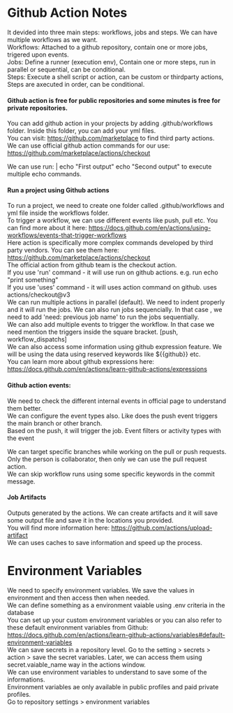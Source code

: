 # Github Action Notes

It devided into three main steps: workflows, jobs and steps. We can have multiple workflows as we want.<br>
Workflows: Attached to a github repository, contain one or more jobs, trigered upon events.<br>
Jobs: Define a runner (execution env), Contain one or more steps, run in parallel or sequential, can be conditional.<br>
Steps: Execute a shell script or action, can be custom or thirdparty actions, Steps are axecuted in order, can be conditional.<br>

#### Github action is free for public repositories and some minutes is free for private repositories.
You can add github action in your projects by adding .github/workflows folder. Inside this folder, you can add your yml files.<br>
You can visit: https://github.com/marketplace to find third party actions.<br>
We can use official github action commands for our use: https://github.com/marketplace/actions/checkout

We can use 
run: |
    echo "First output"
    echo "Second output"
to execute multiple echo commands.

#### Run a project using Github actions
To run a project, we need to create one folder called .github/workflows and yml file inside the workflows folder.
<br>
To trigger a workflow, we can use different events like push, pull etc. You can find more about it here: https://docs.github.com/en/actions/using-workflows/events-that-trigger-workflows
<br>
Here action is specifically more complex commands developed by third party vendors. You can see them here: https://github.com/marketplace/actions/checkout
<br>
The official action from github team is the checkout action.
<br>
If you use 'run' command - it will use run on github actions. e.g. run echo "print something"<br>
If you use 'uses' command - it will uses action command on github. uses actions/checkout@v3
<br>
We can run multiple actions in parallel (default). We need to indent properly and it will run the jobs. We can also run jobs sequencially. In that case , we need to add 'need: previous job name' to run the jobs sequentially.
<br>
We can also add multiple events to trigger the workflow. In that case we need mention the triggers inside the square bracket. 
[push, workflow_dispatchs] 
<br>
We can also access some information using github expression feature. We will be using the data using reserved keywords like ${{github}} etc. <br>
You can learn more about github expressions here: https://docs.github.com/en/actions/learn-github-actions/expressions

#### Github action events:

We need to check the different internal events in official page to understand them better.
<br>
We can configure the event types also. Like does the push event triggers the main branch or other branch.
<br>
Based on the push, it will trigger the job. Event filters or activity types with the event
<br>

We can target specific branches while working on the pull or push requests. Only the person is collaborator, then only we can use the pull request action.
<br>
We can skip workflow runs using some specific keywords in the commit message.

#### Job Artifacts
Outputs generated by the actions. We can create artifacts and it will save some output file and save it in the locations you provided.<br>
You will find more information here: https://github.com/actions/upload-artifact
<br>
We can uses caches to save information and speed up the process.

# Environment Variables
We need to specify environment variables. We save the values in environment and then access then when needed.<br>
We can define something as a environment vaiable using .env criteria in the database<br>
You can set up your custom environment variables or you can also refer to these default environment variables from Github:<br>
https://docs.github.com/en/actions/learn-github-actions/variables#default-environment-variables
<br>
We can save secrets in a repository level. Go to the setting > secrets > action > save the secret variables. Later, we can access them using secret.vaiable_name way in the actions window.
<br>
We can use environment variables to understand to save some of the informations.<br>
Environment variables ae only available in public profiles and paid private profiles.<br>
Go to repository settings > environment variables
